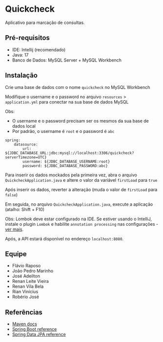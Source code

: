# Quickcheck

Aplicativo para marcação de consultas.

## Pré-requisitos

- IDE: Intellij (recomendado)
- Java: 17
- Banco de Dados: MySQL Server + MySQL Workbench

## Instalação

Crie uma base de dados com o nome `quickcheck` no MySQL Workbench 

Modifique o username e o password no arquivo `resources` > `application.yml` para conectar na sua base de dados MySQL

Obs: 
- O username e o password precisam ser os mesmos da sua base de dados local
- Por padrão, o username é `root` e o password é `abc`

```
spring:
    datasource:
        url: ${JDBC_DATABASE_URL:jdbc:mysql://localhost:3306/quickcheck?serverTimezone=UTC}
        username: ${JDBC_DATABASE_USERNAME:root}
        password: ${JDBC_DATABASE_PASSWORD:abc}
```

Para inserir os dados mockados pela primeira vez, abra o arquivo `QuickcheckApplication.java` e altere o valor da variável `firstLoad` para `true`

Após inserir os dados, reverter a alteração (muda o valor de `firstLoad` para `false`)

Em seguida, no arquivo `QuickcheckApplication.java`, execute a aplicação (atalho: Shift + F10)

Obs: Lombok deve estar configurado na IDE. 
Se estiver usando o IntelliJ, instale o plugin `Lombok` e habilite `annotation processing` nas configurações -
[ver mais](https://bootify.io/next-steps/spring-boot-with-lombok.html).

Após, a API estará disponível no endereço `localhost:8080`.

## Equipe

- Flávio Raposo
- João Pedro Marinho
- José Adeilton
- Renan Leite Vieira
- Renan Vila Bela
- Rian Vinícius
- Robério José

## Referências

* [Maven docs](https://maven.apache.org/guides/index.html)  
* [Spring Boot reference](https://docs.spring.io/spring-boot/docs/current/reference/htmlsingle/)  
* [Spring Data JPA reference](https://docs.spring.io/spring-data/jpa/reference/jpa.html)
